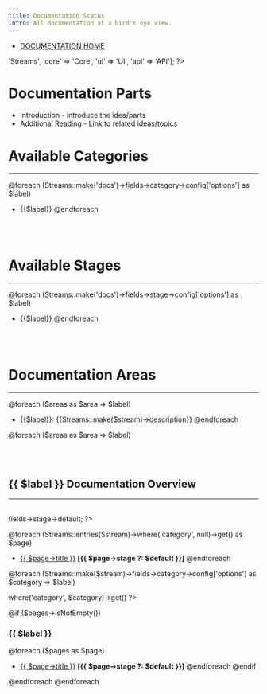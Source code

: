 ```yaml
---
title: Documentation Status
intro: All documentation at a bird's eye view.
---
```


- <a href="docs">DOCUMENTATION HOME</a>

<?php $areas = ['docs' => 'Streams', 'core' => 'Core', 'ui' => 'UI', 'api' => 'API']; ?>

<br>

# Documentation Parts

- Introduction - introduce the idea/parts
- Additional Reading - Link to related ideas/topics

# Available Categories
---
@foreach (Streams::make('docs')->fields->category->config['options'] as $label)
- {{$label}}
@endforeach

<br><br>

# Available Stages
---
@foreach (Streams::make('docs')->fields->stage->config['options'] as $label)
- {{$label}}
@endforeach

<br><br>

# Documentation Areas
---
@foreach ($areas as $area => $label)

<?php $parts = array_unique(['docs', $area]) ?>
<?php $path = implode('/', $parts) ?>
<?php $stream = implode('_', $parts) ?>

- {{$label}}: {{Streams::make($stream)->description}}
@endforeach

@foreach ($areas as $area => $label)

<?php $parts = array_unique(['docs', $area]) ?>
<?php $path = implode('/', $parts) ?>
<?php $stream = implode('_', $parts) ?>

<br><br>

## {{ $label }} Documentation Overview
---

<br>

<?php $default = Streams::make($stream)->fields->stage->default; ?>

@foreach (Streams::entries($stream)->where('category', null)->get() as $page)
- <a href="/{{$path}}/{{$page->id}}">{{ $page->title }}</a> <strong>[{{ $page->stage ?: $default }}]</strong>
@endforeach

@foreach (Streams::make($stream)->fields->category->config['options'] as $category => $label)

<?php $pages = Streams::entries($stream)->where('category', $category)->get() ?>

@if ($pages->isNotEmpty())
### {{ $label }}
@foreach ($pages as $page)
- <a href="/{{$path}}/{{$page->id}}">{{ $page->title }}</a> <strong>[{{ $page->stage ?: $default }}]</strong>
@endforeach
@endif

@endforeach
@endforeach
